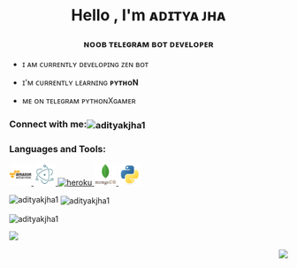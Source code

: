 <h1 align="center">Hello , I'm ᴀᴅɪᴛʏᴀ ᴊʜᴀ</h1>
<h3 align="center">ɴᴏᴏʙ ᴛᴇʟᴇɢʀᴀᴍ ʙᴏᴛ ᴅᴇᴠᴇʟᴏᴘᴇʀ</h3>

- ɪ ᴀᴍ ᴄᴜʀʀᴇɴᴛʟʏ ᴅᴇᴠᴇʟᴏᴘɪɴɢ ᴢᴇɴ ʙᴏᴛ

- ɪ'ᴍ ᴄᴜʀʀᴇɴᴛʟʏ ʟᴇᴀʀɴɪɴɢ **ᴘʏᴛʜᴏN**

- ᴍᴇ ᴏɴ ᴛᴇʟᴇɢʀᴀᴍ ᴘʏᴛʜᴏɴXɢᴀᴍᴇʀ

<h3 align="left">Connect with me:</h3cen
<p align="center"
<a href="https://instagram.com/adityakjha1" target="blank"><img align="center" src="https://raw.githubusercontent.com/rahuldkjain/github-profile-readme-generator/master/src/images/icons/Social/instagram.svg" alt="adityakjha1" height="30" width="40" /></a>
</p>

<h3 align="left">Languages and Tools:</h3>
<p align="left"> <a href="https://aws.amazon.com" target="_blank" rel="noreferrer"> <img src="https://raw.githubusercontent.com/devicons/devicon/master/icons/amazonwebservices/amazonwebservices-original-wordmark.svg" alt="aws" width="40" height="40"/> </a> <a href="https://www.electronjs.org" target="_blank" rel="noreferrer"> <img src="https://raw.githubusercontent.com/devicons/devicon/master/icons/electron/electron-original.svg" alt="electron" width="40" height="40"/> </a> <a href="https://heroku.com" target="_blank" rel="noreferrer"> <img src="https://www.vectorlogo.zone/logos/heroku/heroku-icon.svg" alt="heroku" width="40" height="40"/> </a> <a href="https://www.mongodb.com/" target="_blank" rel="noreferrer"> <img src="https://raw.githubusercontent.com/devicons/devicon/master/icons/mongodb/mongodb-original-wordmark.svg" alt="mongodb" width="40" height="40"/> </a> <a href="https://www.python.org" target="_blank" rel="noreferrer"> <img src="https://raw.githubusercontent.com/devicons/devicon/master/icons/python/python-original.svg" alt="python" width="40" height="40"/> </a> </p>

<p><img align="left" src="https://github-readme-stats.vercel.app/api/top-langs?username=adityakjha1&show_icons=true&locale=en&layout=compact" alt="adityakjha1" /></p>

<p>&nbsp;<img align="center" src="https://github-readme-stats.vercel.app/api?username=adityakjha1&show_icons=true&locale=en" alt="adityakjha1" /></p>

<p><img align="center" src="https://github-readme-streak-stats.herokuapp.com/?user=adityakjha1&" alt="adityakjha1" /></p>



<p align="bottom">
<a href="https://telegram.me/pythonxgamer"><img src="https://img.shields.io/badge/-pythonXgamer-blue.svg?style=for-the-badge&logo=Telegram"></a>
</p>

<p align="right">
<a href="https://telegram.me/zenxrobot"><img src="https://img.shields.io/badge/-ᴢᴇɴ%20ʙᴏᴛ-blue.svg?style=for-the-badge&logo=Telegram"></a>
</p>
